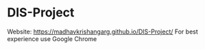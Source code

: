 # DIS-Project
Website: https://madhavkrishangarg.github.io/DIS-Project/
For best experience use Google Chrome
